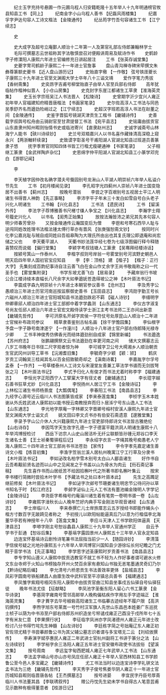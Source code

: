 <!-- { "loadSidebar": true } -->
　　纪士玉字充持号悬圃一作元圃乌程人归安籍乾隆十五年举人十九年明通榜官攸县知县工书 【同上】 
　　纪南金字小山乌程人善书 【纪磊风雨楼集】 
　　纪嘉孚字尹达句容人工诗文楷法 【金陵通传】 
　　纪丛筠字竹吾句容诸生工书 【江宁续志】 

　　史 

　　史大成字及超号立庵鄞人顺治十二年第一人及第官礼部左侍郎兼翰林学士 
　　毛际可撰墓志云世祖称其字法敬慎尝召对便殿讲周易及赋诗作书 
　　史鹤龄字子修溧阳人康熙六年进士官编修充日讲起居注 
　　工书 【张英存诚堂集】 
　　史夔字冑司鹤龄子康熙二十一年进士官詹事 
　　盘山青沟禅寺碑宋荦撰文朱彝尊篆额史夔书 【近人盘山游历记】 
　　史贻直字儆 【一作敬】 弦号铁厓夔长子康熙三十九年进士官至文渊阁大学士卒年八十三谥文靖 
　　爱作字笔力秀拔 【香树斋集】 
　　史奕昂字吉甫号柳堂贻直子由举人官至兵部右侍郎 
　　高年犹临帖作楷神似晋人 【小仓山房集】 
　　史克封字东崖江都诸生工草隶 【淮海英灵集】 
　　史玉长字宗班吴江人书法晋人 【松陵诗】 
　　史曾期字沂少宜兴人雍正初年举人官福建知府精晋唐楷法 【书画家笔录】 
　　史尔佐高淳人工书法与同邑吴季舒齐名而遒劲险峭过之 【江宁续志】 
　　史超汉字班若高淳人书法在赵董之间 【金陵通传】 
　　史鉴字晋狐号镜湖天津贡生工楷书 【畿辅诗传】 
　　史善载字叔舆号松舟由云骑尉官至甘肃提督工书法 【宛平县志】 
　　史铭庸由拔贡官山东直隶州知州暇则怡情书史或临池寄兴 【直隶赵州志】 
　　史诚字诚斋号山林海宁人能书 【硖川诗续钞】 
　　史兰号双梧嘉兴人以书名喜作藏锋清高深稳上窥永兴 【两浙輶轩续录】 
　　史致谟字彰圣号干甫阳湖人官湖北知县过班道员善篆隶子悠 
　　抚字季育官同知四体书皆工行楷尤瘦硬通神 【书家笔录】 
　　父子相继工篆隶 【金武祥陶庐杂忆】 
　　史恩绵字仲平阳湖人官湖北知县工小篆学邓完白 【游鄂记闻】 

　　李 

　　李天植字因仲改名确字潜夫号蜃园别号龙湫山人平湖人明崇祯六年举人私谥介节先生 
　　工书 【初月楼闻见录】 
　　李孔昭字光四蓟州人崇祯八年进士国变隐居不出善书 【蓟州志】 
　　按晚号潜翁 
　　李尝之字百艰别号五视居士平江人明诸生书得晋人神韵 【先正事略】 
　　李沛字平子年未三十发白如雪自号白头老子兴化人明诸生 
　　工书翰 【兴化县志】 
　　工书法 【遗民诗】 
　　工书 【留溪外传】 
　　李法字子荐博雅善书尺楮寸缣人争宝之 【兴化县志】 
　　李瀚字士翔号籀史兴化人 
　　以书名 【闺秀正始集】 
　　放按法瀚皆沛之弟兄其先本句容人明少师春芳曾孙 
　　又按金陵通传云瀚国变后为僧 
　　李鬯和号寒石西华人耻与逆闯同姓改姓理书法楷法锺太傅行草亦有晋风 【张庚强恕斋文钞】 
　　按同时兴化李公嘉兆耻与贼自成同姓曰吾祖皋陶为大理氏所由出也其复氏理公即退庵和尚宏储之父也 
　　李天衢平湖人 
　　天衢书妙法莲华经七卷为七级浮图偏行释今释随喜赞叹而说偈 【偏行堂集】 
　　李颍字考叔钱塘人工篆隶 【吴骞拜经楼诗话】 
　　按颍号箕山一作泰州人 
　　李楷字叔则号岸翁一号雾堂别号河滨野史朝邑人明天启四年举人国初官宝应知县 
　　李 【李：顶格】 建 【楷子】 【楷子：正行大字】 先集刻成百韵纪事诗自注云善飞白在金山作丈余字王尚书敬哉称之曰一代圣手也 【雾堂集附录】 
　　书学东坡尤善飞白 【居易录】 
　　予藏岸翁行书坡公合江楼诗绫本直幅长八尺余字大如拳遒妩苍逸得坡公之神 【木叶厱法书记】 
　　李震成字森九明崇祯十六年进士本朝官参议善书 【沧州志】 
　　李及秀字公愚顺治三年进士历官河南巡按监察御史善书 【玉田县志】 
　　李鸿勋字勤王号长六磁州人顺治三年进士官阳城知县书法遒劲跌宕不羁 【磁人诗钞】 
　　李缙明字仲卿章邱人顺治四年进士官工部郎中着字学蠡测 【山东通志】 
　　李仪古字淑复号尚友任邱人顺治六年进士官宏文殿侍读学士浙江主考书法师二王亦间出新意 【畿辅先哲传】 
　　李可汧原名开邺字宾侯一字符仗号处厚昆山人顺治十二年进士官候补布政司参议 
　　精草隶善鉴别古帖名画 【徐干学憺园集】 
　　李仙根字予盘一字子静号南津遂宁 【一作潼川】 人顺治十八年进士官户部右侍郎降光禄寺少卿 
　　工书丰神俊秀仿佛香光而结体遒劲别自成家 【锦里新编】 
　　书法遒逸 【苏州府志】 
　　张鹏翮撰祭文云书法遒劲在率更河南之间 
　　储大文撰墓志云八岁工书晚年日书径二尺字观者惊为神 
　　李可城字卫公号大樗湘乡人顺治朝贡生官武冈州训导工草书 【沅湘耆旧集】 
　　李毓奇字少颖 【颖：颕】 
　　鹤庆岁贡工词翰吴三桂闻其名以百金招致毓奇却之 【滇南诗畧】 
　　李嘉胤字尔孚号孟泰 【一作齐】 一号草楼泰州人工诗文与宋漫堂友善兼工草法学书谱而无剑拔弩张之习 【木叶厱法书记】 
　　李式予归化人有俊才而书法尤着时称李字 【福建通志】 
　　李恒光字正阳西宁人工擘窠大字有径丈者 【畿辅通志】 
　　李长琨字越石善书狂草尤妙 【兴化县志】 
　　李悦扬州人居江宁工书 【金陵诗征】 
　　李上林松江诸生书师杨景度 【大瓢偶笔】 
　　李春阳工书法 【南昌县志】 
　　李九经字心源号近云临川人书法图篆皆成家 【李来泰莲龛集】 
　　李桢字玉木本姓谢从外氏姓武进人康熙初以能书授云南教授弃而归卜居泲宁号东山逸人工书法 【山东通志】 
　　李光地字厚庵一字林卿又字晋卿号榕村安溪人康熙九年进士官至文渊阁大学士谥文贞 
　　姚文田曰李文贞书亦有伯安石斋遗意 【邃雅堂集】 
　　李录予字山公介休人大兴籍康熙九年进士官吏部侍郎诗文书法皆古雅绝伦 【山右诗存】 
　　李因笃字天生改字孔德一字子德富平籍洪洞人明诸生康熙十八年举鸿博授检讨 
　　西岳下访宗人山史山居洁朴无纤尘联额皆孙锺元郑谷口李天生诸名士善 【王士祯秦蜀驿程后记】 
　　李永绍字衣言一字绳其晚号痴愚老人宁海人康熙二十四年进士官工部尚书书法苍劲 【家传】 
　　李令字孝先嘉定诸生善诗文小楷 【练音初集】 
　　李渔字笠翁兰溪人居杭州晚寓江宁工行草及分隶书 【木叶厱法书记】 
　　李如泌改名柏字雪木别号太白山人郿县诸生 
　　好作书自云吾希觏前贤名迹而以山中之见闻发之于书盖以山为骨水为肉云 【衎石斋记事稿】 
　　先生喜作书而山居纸苦不给因拾槲叶代之所著书即名槲叶集云 
　　按宋李书楼行简微时尝拾木叶学书 【予藏法书之处曰本叶厱本此】 
　　先生之高躅足继前修矣 【木叶厱法书记】 
　　李如泌字次邺号节珊娄诸生明忠节公待问孙以草书知名于时 【松江府志】 
　　李邺字泌仙上元人工书法有墨池编金陵明人字学记 【金陵诗征】 
　　李尧臣字希梅号约庵淄川诸生着有笔势一卷明书谱一卷 【山左诗钞】 
　　李雍熙字淦秋长山人晚年竺好内典手写金刚法华观音诸经 【山东通志】 
　　李士岸临川人 
　　李来泰撰亡儿士岸旅厝志云五岁授经书即能作蝇头小楷方寸数百字无跛踦见者称之　予初授儿以欧阳帖能逼真后乃以意为行楷偪李北海董华亭若有神授年十八卒 【莲龛文集】 
　　李应斗天津人工书学欧阳体逼真 【天津县志】 
　　李塨字刚主号恕谷蠡县人康熙三十九年举人官通州学正 
　　自云予学书于彭通 【恕谷后集】 
　　李基塙字露园景州人康熙五十三年举人官永定知县 
　　边连宝怀基塙诗云剧怜诗笔兼书法屈指当前少一人 【随园诗钞】 
　　李清藻字信侯号疑之光地孙康熙五十六年举人举鸿博官兴国知县少游徐坛长何圮瞻之门尤精于音学书法 【先正事略】 
　　李学思字述圣康熙时岁贡善书法 【南昌县志】 
　　李专字知山遵义人康熙中拔贡选教官不就工书不轻为人作好事者谓可避水火修文东台寺烬于火知山书榜独存开州火焚百余家有悬知山书独无恙笔墨通灵奇幻乃尔 【黔诗纪略后编】 
　　李允清号六桥恩贡生书法善效率更体 【盐城县志】 
　　李凤彩字圆南号铁船建昌人由廪生改中武科官至平凉镇总兵善书 【福建通志】 
　　李凤雏字紫翔号梧冈东阳人康熙中由拔贡官曲江知县坐事戍五仙驿自号仙驿狂徒 
　　晚年书法尤佳 【征献略】 
　　李凤池字圣衡东阳人留心六书工篆隶 【金华诗录】 
　　李基简字雍南号雪邻高邮举人晚构偏枯疾作字用左手字迹端正 【淮海英灵集】 
　　李才蕡字去华号椒砦高阳诸生工书临摹古迹经年不履户限 【高洪钧撰传】 
　　李煦字旭东号莱嵩一号竹村汉军旗人先世山东昌邑本姓姜广东巡抚士桢子以荫为中书洊至户部右侍郎苏州织造坐亏帑谴戍雍正己酉没于戍所年七十五字有米友仁意 【李果撰行状】 
　　李征临字凤洲亦字凤渚德州人雍正元年进士改检讨八分书得竹垞先生神髓 【山左诗钞】 
　　李廷栋字简之号拙庵辽东人雍正初官佐领尤精于书尝摹颜鲁公书为其父辅公墓志识者谓与多宝塔无二云 【刘绍攽撰传】 
　　李寿演字斌亭惠民人雍正二年武进士官杭州副将工书讲于篆分之法 【山左诗续钞】 
　　李学裕字余三洛阳人雍正五年进士官安徽布政使书法拔俗 【望溪文集】 
　　按号周南 
　　李远玺字甸西肥城人雍正七年武举人工书法 【山东通志】 
　　李法孟字峄山号亦山亦号凤庄任邱人雍正十年举人官西林知县工书学颜鲁公至今邑人多宝藏之 【畿辅诗传】 
　　尤工书法当时以边连宝诗李学礼骈文法孟书法为三绝 【畿辅先哲传】 
　　李天秀字子俊号焦娄华阴人雍正十一年进士官历城知县暇则临晋唐各帖 【王杰撰墓志】 
　　按号进晏 
　　李宜民字丹臣号厚斋临川人书法董其昌 【李联琇叙传】 
　　赠公丹忱先生幼未学书自得古人笔意芸甫见示数种有极得董意者 【桂游日记】 
